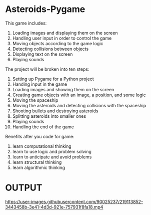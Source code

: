 # Asteroids-Pygame
This game includes:
1. Loading images and displaying them on the screen
2. Handling user input in order to control the game
3. Moving objects according to the game logic
4. Detecting collisions between objects
5. Displaying text on the screen
6. Playing sounds

The project will be broken into ten steps:
1. Setting up Pygame for a Python project
2. Handing input in the game
3. Loading images and showing them on the screen
4. Creating game objects with an image, a position, and some logic
5. Moving the spaceship
6. Moving the asteroids and detecting collisions with the spaceship
7. Shooting bullets and destroying asteroids
8. Splitting asteroids into smaller ones
9. Playing sounds
10. Handling the end of the game

Benefits after you code for game:
1. learn computational thinking
2. learn to use logic and problem solving
3. learn to anticipate and avoid problems 
4. learn structural thinking 
5. learn algorithmic thinking

# OUTPUT
https://user-images.githubusercontent.com/90025237/219113852-3443458b-3e41-4d3d-921e-757931f8fa18.mp4
